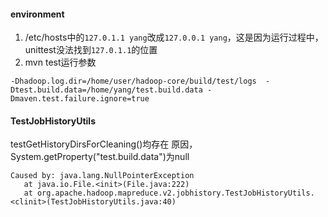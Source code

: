 #### environment
1. /etc/hosts中的`127.0.1.1 yang`改成`127.0.0.1 yang`，这是因为运行过程中，unittest没法找到`127.0.1.1`的位置
2. mvn test运行参数
```
-Dhadoop.log.dir=/home/user/hadoop-core/build/test/logs  -Dtest.build.data=/home/yang/test.build.data -Dmaven.test.failure.ignore=true 
```
 
#### TestJobHistoryUtils
 testGetHistoryDirsForCleaning()均存在
 原因，System.getProperty("test.build.data")为null
 ```
 Caused by: java.lang.NullPointerException
	at java.io.File.<init>(File.java:222)
	at org.apache.hadoop.mapreduce.v2.jobhistory.TestJobHistoryUtils.<clinit>(TestJobHistoryUtils.java:40)
 ```


